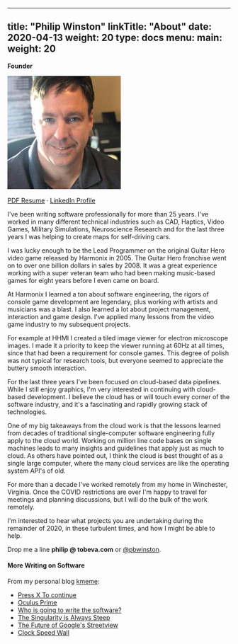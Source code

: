 
---
title: "Philip Winston"
linkTitle: "About"
date: 2020-04-13
weight: 20
type: docs
menu:
  main:
    weight: 20
---

**Founder**

![Headshot](headshot.jpg)


[PDF Resume](philip_winston_resume.pdf) &middot; [LinkedIn Profile](http://linkedin.com/in/pwinston)

I've been writing software professionally for more than 25 years. I've worked in
many different technical industries such as CAD, Haptics, Video Games, Military
Simulations, Neuroscience Research and for the last three years I was helping to
create maps for self-driving cars.

I was lucky enough to be the Lead Programmer on the original Guitar Hero video
game released by Harmonix in 2005. The Guitar Hero franchise went on to over one
billion dollars in sales by 2008. It was a great experience working with a super
veteran team who had been making music-based games for eight years before I even
came on board.

At Harmonix I learned a ton about software engineering, the rigors of console
game development are legendary, plus working with artists and musicians was a
blast. I also learned a lot about project management, interaction and game
design. I've applied many lessons from the video game industry to my subsequent
projects.

For example at HHMI I created a tiled image viewer for electron microscope
images. I made it a priority to keep the viewer running at 60Hz at all times,
since that had been a requirement for console games. This degree of polish was
not typical for research tools, but everyone seemed to appreciate the buttery
smooth interaction.

For the last three years I've been focused on cloud-based data pipelines. While
I still enjoy graphics, I'm very interested in continuing with cloud-based
development. I believe the cloud has or will touch every corner of the software
industry, and it's a fascinating and rapidly growing stack of technologies.

One of my big takeaways from the cloud work is that the lessons learned from
decades of traditional single-computer software engineering fully apply to the
cloud world. Working on million line code bases on single machines leads to many
insights and guidelines that apply just as much to cloud. As others have pointed
out, I think the cloud is best thought of as a single large computer, where the
many cloud services are like the operating system API's of old.

For more than a decade I've worked remotely from my home in Winchester,
Virginia. Once the COVID restrictions are over I'm happy to travel for meetings
and planning discussions, but I will do the bulk of the work remotely.

I'm interested to hear what projects you are undertaking during the remainder of
2020, in these turbulent times, and how I might be able to help.

Drop me a line **philip @ tobeva.com** or [@pbwinston](https://twitter.com/pbwinston).


#### More Writing on Software

From my personal blog [kmeme](http://kmeme.com):

* [Press X To continue](https://www.kmeme.com/2015/12/press-x-to-continue.html)
* [Oculus Prime](https://www.kmeme.com/2014/06/oculus-prime.html)
* [Who is going to write the software?](https://www.kmeme.com/2014/03/who-is-going-to-write-software.html)
* [The Singularity is Always Steep](https://www.kmeme.com/2010/07/singularity-is-always-steep.html)
* [The Future of Google's Streetview](https://www.kmeme.com/2010/10/future-of-googles-street-view.html)
* [Clock Speed Wall](https://www.kmeme.com/2010/09/clock-speed-wall.html)
